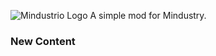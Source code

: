 ![Mindustrio Logo](https://cdn.discordapp.com/attachments/377630051019128852/649420155700510762/g3566.png)
A simple mod for Mindustry.

### New Content

